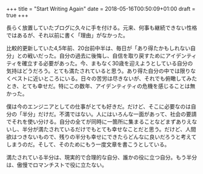 +++
title = "Start Writing Again"
date = 2018-05-16T00:50:09+01:00
draft =  true
+++

長らく放置していたブログに久々に手を付ける。元来、何事も継続できない性格ではあるが、それ以前に書く「理由」がなかった。

比較的更新していた4,5年前、20台前中半は、毎日が「あり得たかもしれない自分」との戦いだった。自分の過去に後悔し、自信を取り戻すためにアイデンティティを確立する必要があった。今、まもなく30歳を迎えようとしている自分の気持はどうだろう。とても満たされていると思う。あり得た自分の中では限りなくベストに近いところにいる。日々の苦労は尽きないが、それでも俯瞰してみたとき、とても幸せだ。特にこの数年、アイデンティティの危機を感じることは無かった。

僕は今のエンジニアとしての仕事がとても好きだ。だけど、そこに必要なのは自分の「半分」だけだ。不満ではない。人にはいろんな一面があって、社会の要請でそれを使い分ける。自分の全てが同時に一箇所に集まることなどまずありえないし、半分が満たされているだけでもとても幸せなことだと思う。だけど、人間欲はつきないもので、残りの半分も幸せにできたらどんなに良いだろうと考えてしまうのだ。そして、そのためにもう一度文章を書こうとしている。

満たされている半分は、現実的で合理的な自分、誰かの役に立つ自分。もう半分は、傲慢でロマンチストで役に立たない。

